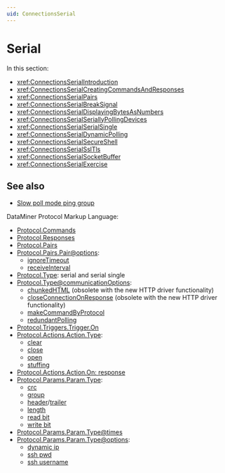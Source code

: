 ```yaml
---
uid: ConnectionsSerial
---
```


# Serial

In this section:

- <xref:ConnectionsSerialIntroduction>
- <xref:ConnectionsSerialCreatingCommandsAndResponses>
- <xref:ConnectionsSerialPairs>
- <xref:ConnectionsSerialBreakSignal>
- <xref:ConnectionsSerialDisplayingBytesAsNumbers>
- <xref:ConnectionsSerialSeriallyPollingDevices>
- <xref:ConnectionsSerialSerialSingle>
- <xref:ConnectionsSerialDynamicPolling>
- <xref:ConnectionsSerialSecureShell>
- <xref:ConnectionsSerialSslTls>
- <xref:ConnectionsSerialSocketBuffer>
- <xref:ConnectionsSerialExercise>

## See also

- [Slow poll mode ping group](xref:ConnectionsPingGroup)

DataMiner Protocol Markup Language:

- [Protocol.Commands](xref:Protocol.Commands)
- [Protocol.Responses](xref:Protocol.Responses)
- [Protocol.Pairs](xref:Protocol.Pairs)
- [Protocol.Pairs.Pair@options](xref:Protocol.Pairs.Pair-options):
  - [ignoreTimeout](xref:Protocol.Pairs.Pair-options#ignoretimeout)
  - [receiveInterval](xref:Protocol.Pairs.Pair-options#receiveinterval)
- [Protocol.Type](xref:Protocol.Type): serial and serial single
- [Protocol.Type@communicationOptions](xref:Protocol.Type-communicationOptions):
  - [chunkedHTML](xref:Protocol.Type-communicationOptions#chunkedhtml) (obsolete with the new HTTP driver functionality)
  - [closeConnectionOnResponse](xref:Protocol.Type-communicationOptions#closeconnectiononresponse) (obsolete with the new HTTP driver functionality)
  - [makeCommandByProtocol](xref:Protocol.Type-communicationOptions#makecommandbyprotocol)
  - [redundantPolling](xref:Protocol.Type-communicationOptions#redundantpolling)
- [Protocol.Triggers.Trigger.On](xref:Protocol.Triggers.Trigger.On)
- [Protocol.Actions.Action.Type](xref:Protocol.Actions.Action.Type):
  - [clear](xref:LogicActionClear)
  - [close](xref:LogicActionClose)
  - [open](xref:LogicActionOpen)
  - [stuffing](xref:LogicActionStuffing)
- [Protocol.Actions.Action.On: response](xref:Protocol.Actions.Action.On)
- [Protocol.Params.Param.Type](xref:Protocol.Params.Param.Type):
  - [crc](xref:Protocol.Params.Param.Type#type)
  - [group](xref:Protocol.Params.Param.Type#group)
  - [header](xref:Protocol.Params.Param.Type#headertrailer)/[trailer](xref:Protocol.Params.Param.Type#headertrailer)
  - [length](xref:Protocol.Params.Param.Type#length)
  - [read bit](xref:Protocol.Params.Param.Type#read-bit)
  - [write bit](xref:Protocol.Params.Param.Type#write-bit)
- [Protocol.Params.Param.Type@times](xref:Protocol.Params.Param.Type-times)
- [Protocol.Params.Param.Type@options](xref:Protocol.Params.Param.Type-options):
  - [dynamic ip](xref:Protocol.Params.Param.Type-options#dynamic-ip)
  - [ssh pwd](xref:Protocol.Params.Param.Type-options#ssh-pwd)
  - [ssh username](xref:Protocol.Params.Param.Type-options#ssh-username)
